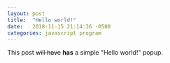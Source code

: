 ```yaml
---
layout: post
title:  "Hello world!"
date:   2018-11-15 21:14:36 -0500
categories: javascript program
---
```

This post ~~will have~~ **has** a simple "Hello world!" popup.

<script src="{{ base.url | prepend: site.url }}/assets/js/HelloWorld.js"></script>
